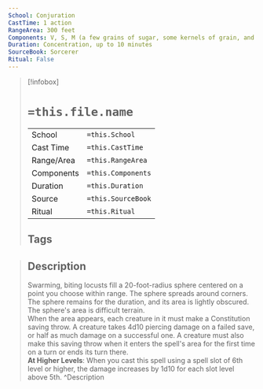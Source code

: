 ```yaml
---
School: Conjuration
CastTime: 1 action
RangeArea: 300 feet
Components: V, S, M (a few grains of sugar, some kernels of grain, and a smear of fat)
Duration: Concentration, up to 10 minutes
SourceBook: Sorcerer
Ritual: False
---
```

> [!infobox]
>
> # `=this.file.name`
> |            |                    |
> | ---------- | ------------------ |
> | School     | `=this.School`     |
> | Cast Time  | `=this.CastTime`   |
> | Range/Area | `=this.RangeArea`  |
> | Components | `=this.Components` |
> | Duration   | `=this.Duration`   |
> | Source     | `=this.SourceBook` |
> | Ritual     | `=this.Ritual`     |
>## Tags
>

> ## Description
> Swarming, biting locusts fill a 20-foot-radius sphere centered on a point you choose within range. The sphere spreads around corners. The sphere remains for the duration, and its area is lightly obscured. The sphere's area is difficult terrain.<br> When the area appears, each creature in it must make a Constitution saving throw. A creature takes 4d10 piercing damage on a failed save, or half as much damage on a successful one. A creature must also make this saving throw when it enters the spell's area for the first time on a turn or ends its turn there.<br> <b>At Higher Levels</b>: When you cast this spell using a spell slot of 6th level or higher, the damage increases by 1d10 for each slot level above 5th. 
> ^Description